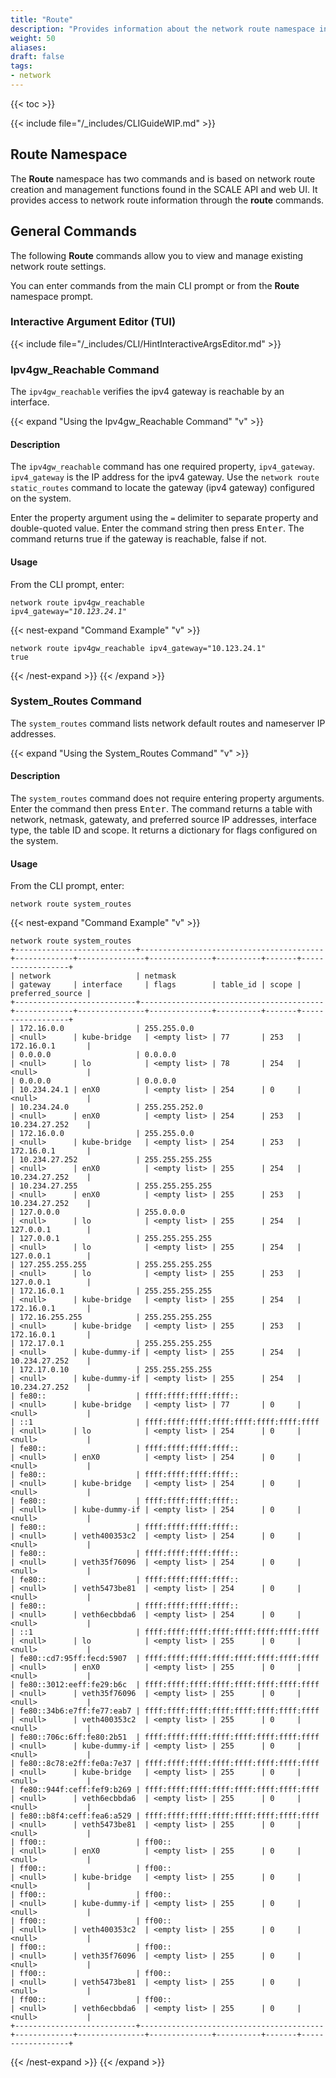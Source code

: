```yaml
---
title: "Route"
description: "Provides information about the network route namespace in the TrueNAS CLI. Includes command syntax and common commands."
weight: 50
aliases:
draft: false
tags:
- network
---
```


{{< toc >}}

{{< include file="/_includes/CLIGuideWIP.md" >}}

## Route Namespace
The **Route** namespace has two commands and is based on network route creation and management functions found in the SCALE API and web UI.
It provides access to network route information through the **route** commands.

## General Commands 
The following **Route** commands allow you to view and manage existing network route settings.

You can enter commands from the main CLI prompt or from the **Route** namespace prompt.

### Interactive Argument Editor (TUI)

{{< include file="/_includes/CLI/HintInteractiveArgsEditor.md" >}}

### Ipv4gw_Reachable  Command
The `ipv4gw_reachable` verifies the ipv4 gateway is reachable by an interface.

{{< expand "Using the Ipv4gw_Reachable Command" "v" >}}
#### Description
The `ipv4gw_reachable` command has one required property, `ipv4_gateway`.
`ipv4_gateway` is the IP address for the ipv4 gateway.
Use the `network route static_routes` command to locate the gateway (ipv4 gateway) configured on the system.

Enter the property argument using the `=` delimiter to separate property and double-quoted value.
Enter the command string then press <kbd>Enter</kbd>.
The command returns true if the gateway is reachable, false if not.

#### Usage
From the CLI prompt, enter:

<code>network route ipv4gw_reachable ipv4_gateway="<i>10.123.24.1</i>"</code>

{{< nest-expand "Command Example" "v" >}}
```
network route ipv4gw_reachable ipv4_gateway="10.123.24.1"
true
```
{{< /nest-expand >}}
{{< /expand >}}

###  System_Routes Command 
The `system_routes` command lists network default routes and nameserver IP addresses.

{{< expand "Using the System_Routes Command" "v" >}}
#### Description
The `system_routes` command does not require entering property arguments.
Enter the command then press <kbd>Enter</kbd>.
The command returns a table with network, netmask, gatewaty, and preferred source IP addresses, interface type, the table ID and scope. It returns a dictionary for flags configured on the system.

#### Usage
From the CLI prompt, enter:

`network route system_routes`

{{< nest-expand "Command Example" "v" >}}
```
network route system_routes
+---------------------------+-----------------------------------------+-------------+---------------+--------------+----------+-------+------------------+
| network                   | netmask                                 | gateway     | interface     | flags        | table_id | scope | preferred_source |
+---------------------------+-----------------------------------------+-------------+---------------+--------------+----------+-------+------------------+
| 172.16.0.0                | 255.255.0.0                             | <null>      | kube-bridge   | <empty list> | 77       | 253   | 172.16.0.1       |
| 0.0.0.0                   | 0.0.0.0                                 | <null>      | lo            | <empty list> | 78       | 254   | <null>           |
| 0.0.0.0                   | 0.0.0.0                                 | 10.234.24.1 | enX0          | <empty list> | 254      | 0     | <null>           |
| 10.234.24.0               | 255.255.252.0                           | <null>      | enX0          | <empty list> | 254      | 253   | 10.234.27.252    |
| 172.16.0.0                | 255.255.0.0                             | <null>      | kube-bridge   | <empty list> | 254      | 253   | 172.16.0.1       |
| 10.234.27.252             | 255.255.255.255                         | <null>      | enX0          | <empty list> | 255      | 254   | 10.234.27.252    |
| 10.234.27.255             | 255.255.255.255                         | <null>      | enX0          | <empty list> | 255      | 253   | 10.234.27.252    |
| 127.0.0.0                 | 255.0.0.0                               | <null>      | lo            | <empty list> | 255      | 254   | 127.0.0.1        |
| 127.0.0.1                 | 255.255.255.255                         | <null>      | lo            | <empty list> | 255      | 254   | 127.0.0.1        |
| 127.255.255.255           | 255.255.255.255                         | <null>      | lo            | <empty list> | 255      | 253   | 127.0.0.1        |
| 172.16.0.1                | 255.255.255.255                         | <null>      | kube-bridge   | <empty list> | 255      | 254   | 172.16.0.1       |
| 172.16.255.255            | 255.255.255.255                         | <null>      | kube-bridge   | <empty list> | 255      | 253   | 172.16.0.1       |
| 172.17.0.1                | 255.255.255.255                         | <null>      | kube-dummy-if | <empty list> | 255      | 254   | 10.234.27.252    |
| 172.17.0.10               | 255.255.255.255                         | <null>      | kube-dummy-if | <empty list> | 255      | 254   | 10.234.27.252    |
| fe80::                    | ffff:ffff:ffff:ffff::                   | <null>      | kube-bridge   | <empty list> | 77       | 0     | <null>           |
| ::1                       | ffff:ffff:ffff:ffff:ffff:ffff:ffff:ffff | <null>      | lo            | <empty list> | 254      | 0     | <null>           |
| fe80::                    | ffff:ffff:ffff:ffff::                   | <null>      | enX0          | <empty list> | 254      | 0     | <null>           |
| fe80::                    | ffff:ffff:ffff:ffff::                   | <null>      | kube-bridge   | <empty list> | 254      | 0     | <null>           |
| fe80::                    | ffff:ffff:ffff:ffff::                   | <null>      | kube-dummy-if | <empty list> | 254      | 0     | <null>           |
| fe80::                    | ffff:ffff:ffff:ffff::                   | <null>      | veth400353c2  | <empty list> | 254      | 0     | <null>           |
| fe80::                    | ffff:ffff:ffff:ffff::                   | <null>      | veth35f76096  | <empty list> | 254      | 0     | <null>           |
| fe80::                    | ffff:ffff:ffff:ffff::                   | <null>      | veth5473be81  | <empty list> | 254      | 0     | <null>           |
| fe80::                    | ffff:ffff:ffff:ffff::                   | <null>      | veth6ecbbda6  | <empty list> | 254      | 0     | <null>           |
| ::1                       | ffff:ffff:ffff:ffff:ffff:ffff:ffff:ffff | <null>      | lo            | <empty list> | 255      | 0     | <null>           |
| fe80::cd7:95ff:fecd:5907  | ffff:ffff:ffff:ffff:ffff:ffff:ffff:ffff | <null>      | enX0          | <empty list> | 255      | 0     | <null>           |
| fe80::3012:eeff:fe29:b6c  | ffff:ffff:ffff:ffff:ffff:ffff:ffff:ffff | <null>      | veth35f76096  | <empty list> | 255      | 0     | <null>           |
| fe80::34b6:e7ff:fe77:eab7 | ffff:ffff:ffff:ffff:ffff:ffff:ffff:ffff | <null>      | veth400353c2  | <empty list> | 255      | 0     | <null>           |
| fe80::706c:6ff:fe80:2b51  | ffff:ffff:ffff:ffff:ffff:ffff:ffff:ffff | <null>      | kube-dummy-if | <empty list> | 255      | 0     | <null>           |
| fe80::8c78:e2ff:fe0a:7e37 | ffff:ffff:ffff:ffff:ffff:ffff:ffff:ffff | <null>      | kube-bridge   | <empty list> | 255      | 0     | <null>           |
| fe80::944f:ceff:fef9:b269 | ffff:ffff:ffff:ffff:ffff:ffff:ffff:ffff | <null>      | veth6ecbbda6  | <empty list> | 255      | 0     | <null>           |
| fe80::b8f4:ceff:fea6:a529 | ffff:ffff:ffff:ffff:ffff:ffff:ffff:ffff | <null>      | veth5473be81  | <empty list> | 255      | 0     | <null>           |
| ff00::                    | ff00::                                  | <null>      | enX0          | <empty list> | 255      | 0     | <null>           |
| ff00::                    | ff00::                                  | <null>      | kube-bridge   | <empty list> | 255      | 0     | <null>           |
| ff00::                    | ff00::                                  | <null>      | kube-dummy-if | <empty list> | 255      | 0     | <null>           |
| ff00::                    | ff00::                                  | <null>      | veth400353c2  | <empty list> | 255      | 0     | <null>           |
| ff00::                    | ff00::                                  | <null>      | veth35f76096  | <empty list> | 255      | 0     | <null>           |
| ff00::                    | ff00::                                  | <null>      | veth5473be81  | <empty list> | 255      | 0     | <null>           |
| ff00::                    | ff00::                                  | <null>      | veth6ecbbda6  | <empty list> | 255      | 0     | <null>           |
+---------------------------+-----------------------------------------+-------------+---------------+--------------+----------+-------+------------------+
```
{{< /nest-expand >}}
{{< /expand >}}
